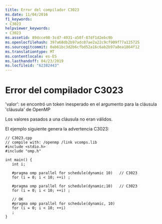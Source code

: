 ```yaml
---
title: Error del compilador C3023
ms.date: 11/04/2016
f1_keywords:
- C3023
helpviewer_keywords:
- C3023
ms.assetid: 89dcce98-3cd7-4931-a50f-87df1d2ebc9b
ms.openlocfilehash: 397a68db2b97adc07ae2a22c9cf909f77a125725
ms.sourcegitcommit: 0ab61bc3d2b6cfbd52a16c6ab2b97a8ea1864f12
ms.translationtype: MT
ms.contentlocale: es-ES
ms.lasthandoff: 04/23/2019
ms.locfileid: "62382443"
---
```

# <a name="compiler-error-c3023"></a>Error del compilador C3023

'valor': se encontró un token inesperado en el argumento para la cláusula 'cláusula' de OpenMP

Los valores pasados a una cláusula no eran válidos.

El ejemplo siguiente genera la advertencia C3023:

```
// C3023.cpp
// compile with: /openmp /link vcomps.lib
#include <stdio.h>
#include "omp.h"

int main() {
   int i;

   #pragma omp parallel for schedule(dynamic 10)   // C3023
   for (i = 0; i < 10; ++i) ;

   #pragma omp parallel for schedule(dynamic;10)   // C3023
   for (i = 0; i < 10; ++i) ;

   // OK
   #pragma omp parallel for schedule(dynamic, 10)
   for (i = 0; i < 10; ++i)
   ;
}
```